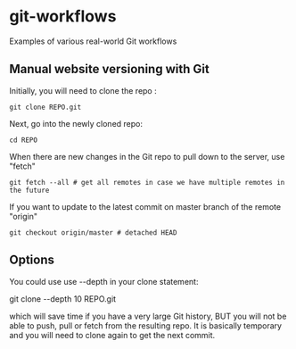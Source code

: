 # git-workflows


Examples of various real-world Git workflows


## Manual website versioning with Git

Initially, you will need to clone the repo :

    git clone REPO.git
    
Next, go into the newly cloned repo:

    cd REPO
    
When there are new changes in the Git repo to pull down to the server, use "fetch"

    git fetch --all # get all remotes in case we have multiple remotes in the future
    
If you want to update to the latest commit on master branch of the remote "origin"

    git checkout origin/master # detached HEAD

## Options

You could use use --depth in your clone statement:

   git clone --depth 10 REPO.git
  
which will save time if you have a very large Git history, BUT you will not be able to push, pull or fetch
from the resulting repo. It is basically temporary and you will need to clone again to get the next commit.
    
    
